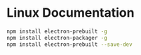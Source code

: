 # Linux Documentation
```bash
npm install electron-prebuilt -g
npm install electron-packager -g
npm install electron-prebuilt --save-dev
```
